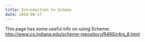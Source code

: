 ```yaml
---
title: Introduction to Scheme
date: 2014-06-17
---
```


This page has some useful info on using Scheme: http://www.cs.indiana.edu/scheme-repository/R4RS/r4rs_8.html
